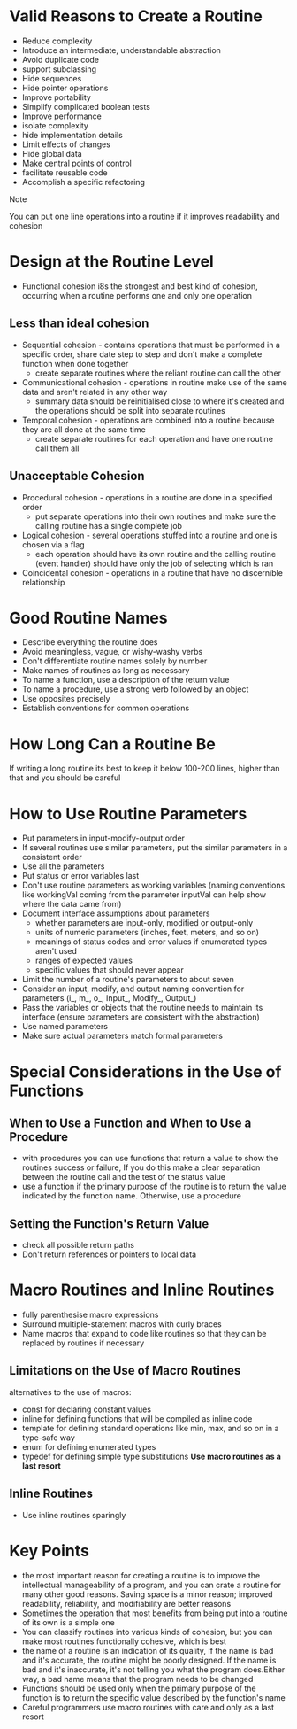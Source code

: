 # Valid Reasons to Create a Routine
- Reduce complexity
- Introduce an intermediate, understandable abstraction
- Avoid duplicate code
- support subclassing 
- Hide sequences
- Hide pointer operations
- Improve portability
- Simplify complicated boolean tests
- Improve performance
- isolate complexity
- hide implementation details
- Limit effects of changes
- Hide global data
- Make central points of control
- facilitate reusable code
- Accomplish a specific refactoring
> [!note] 
> You can put one line operations into a routine if it improves readability and cohesion

# Design at the Routine Level
- Functional cohesion i8s the strongest and best kind of cohesion, occurring when a routine performs one and only one operation
## Less than ideal cohesion
- Sequential cohesion - contains operations that must be performed in a specific order, share date step to step and don't make a complete function when done together
	- create separate routines where the reliant routine can call the other
- Communicational cohesion - operations in routine make use of the same data and aren't related in any other way
	- summary data should be reinitialised close to where it's created and the operations should be split into separate routines
- Temporal cohesion - operations are combined into a routine because they are all done at the same time
	- create separate routines for each operation and have one routine call them all
## Unacceptable Cohesion
- Procedural cohesion - operations in a routine are done in a specified order
	- put separate operations into their own routines and make sure the calling routine has a single complete job
- Logical cohesion - several operations stuffed into a routine and one is chosen via a flag
	- each operation should have its own routine and the calling routine (event handler) should have only the job of selecting which is ran
- Coincidental cohesion - operations in a routine that have no discernible relationship
# Good Routine Names
- Describe everything the routine does
- Avoid meaningless, vague, or wishy-washy verbs
- Don't differentiate routine names solely by number
- Make names of routines as long as necessary
- To name a function, use a description of the return value
- To name a procedure, use a strong verb followed by an object
- Use opposites precisely
- Establish conventions for common operations
# How Long Can a Routine Be
If writing a long routine its best to keep it below 100-200 lines, higher than that and you should be careful
# How to Use Routine Parameters
- Put parameters in input-modify-output order
- If several routines use similar parameters, put the similar parameters in a consistent order
- Use all the parameters 
- Put status or error variables last
- Don't use routine parameters as working variables (naming conventions like workingVal coming from the parameter inputVal can help show where the data came from)
- Document interface assumptions about parameters 
	- whether parameters are input-only, modified or output-only
	- units of numeric parameters (inches, feet, meters, and so on)
	- meanings of status codes and error values if enumerated types aren't used
	- ranges of expected values
	- specific values that should never appear
- Limit the number of a routine's parameters to about seven
- Consider an input, modify, and output naming convention for parameters (i_, m_, o_, Input_, Modify_, Output_)
- Pass the variables or objects that the routine needs to maintain its interface (ensure parameters are consistent with the abstraction)
- Use named parameters
- Make sure actual parameters match formal parameters
# Special Considerations in the Use of Functions
## When to Use a Function and When to Use a Procedure
- with procedures you can use functions that return a value to show the routines success or failure, If you do this make a clear separation between the routine call and the test of the status value
- use a function if the primary purpose of the routine is to return the value indicated by the function name. Otherwise, use a procedure
## Setting the Function's Return Value
- check all possible return paths
- Don't return references or pointers to local data
# Macro Routines and Inline Routines
- fully parenthesise macro expressions
- Surround multiple-statement macros with curly braces
- Name macros that expand to code like routines so that they can be replaced by routines if necessary
## Limitations on the Use of Macro Routines
alternatives to the use of macros:
- const for declaring constant values
- inline for defining functions that will be compiled as inline code
- template for defining standard operations like min, max, and so on in a type-safe way
- enum for defining enumerated types
- typedef for defining simple type substitutions
**Use macro routines as a last resort**
## Inline Routines
- Use inline routines sparingly
# Key Points
- the most important reason for creating a routine is to improve the intellectual manageability of a program, and you can crate a routine for many other good reasons. Saving space is a minor reason; improved readability, reliability, and modifiability are better reasons
- Sometimes the operation that most benefits from being put into a routine of its own is a simple one
- You can classify routines into various kinds of cohesion, but you can make most routines functionally cohesive, which is best
- the name of a routine is an indication of its quality, If the name is bad and it's accurate, the routine might be poorly designed. If the name is bad and it's inaccurate, it's not telling you what the program does.Either way, a bad name means that the program needs to be changed
- Functions should be used only when the primary purpose of the function is to return the specific value described by the function's name
- Careful programmers use macro routines with care and only as a last resort